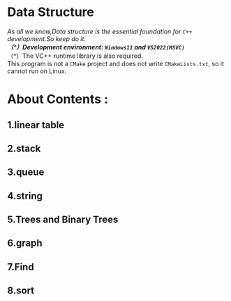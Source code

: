 # Data Structure
*As all we know,Data structure is the essential foundation for `C++` development.So keep do it.*    
***（^）Development environment: `Windows11` and `VS2022(MSVC)`***  
（^）The VC++ runtime library is also required.    
This program is not a `CMake` project and does not write `CMakeLists.txt`, so it cannot run on Linux.   
# About Contents :  
## 1.linear table  
## 2.stack   
## 3.queue   
## 4.string   
## 5.Trees and Binary Trees  
## 6.graph     
## 7.Find   
## 8.sort   
